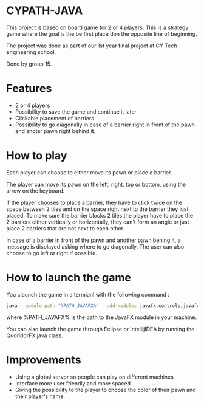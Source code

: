# CYPATH-JAVA

This project is based on board game for 2 or 4 players. This is a strategy game where the goal is the be first place don the opposite line of beginning.

The project was done as part of our 1st year final project at CY Tech engineering school.

Done by group 15.

# Features

- 2 or 4 players
- Possibility to save the game and continue it later
- Clickable placement of barriers
- Possibility to go diagonally in case of a barrier right in front of the pawn and anoter pawn right behind it.

# How to play

Each player can choose to either move its pawn or place a barrier.

The player can move its pawn on the left, right, top or bottom, using the arrow on the keyboard.

If the player chooses to place a barrier, they have to click twice on the space between 2 tiles and on the space right next to the barrier they just placed. To make sure the barrier blocks 2 tiles the player have to place the 2 barriers either vertically or horizontally, they can't form an angle or just place 2 barriers that are not next to each other.

In case of a barrier in front of the pawn and another pawn behing it, a message is displayed asking where to go diagonally. The user can also choose to go left or right if possible.

# How to launch the game

You claunch the game in a termianl with the following command : 
```bash
java --module-path "%PATH_JAVAFX%" --add-modules javafx.controls,javafx.fxml, (...) -jar cy-path.jar 
``` 
where %PATH_JAVAFX% is the path to the JavaFX module in your machine.


You can also launch the game through Eclipse or IntellijIDEA by running the QuoridorFX.java class. 

# Improvements

- Using a global servor so people can play on different machines
- Interface more user friendly and more spaced
- Giving the possibility to the player to choose the color of their pawn and their player's name
